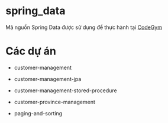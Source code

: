 # spring_data
Mã nguồn Spring Data được sử dụng để thực hành tại [CodeGym](https://codegym.vn)

# Các dự án
- customer-management

- customer-management-jpa 

- customer-management-stored-procedure

- customer-province-management

- paging-and-sorting
